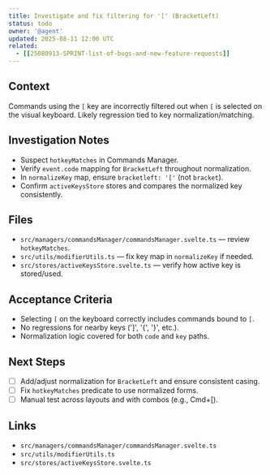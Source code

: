 ```yaml
---
title: Investigate and fix filtering for '[' (BracketLeft)
status: todo
owner: '@agent'
updated: 2025-08-11 12:00 UTC
related:
  - [[25080913-SPRINT-list-of-bugs-and-new-feature-requests]]
---
```


## Context

Commands using the `[` key are incorrectly filtered out when `[` is selected on the visual keyboard. Likely regression tied to key normalization/matching.

## Investigation Notes

- Suspect `hotkeyMatches` in Commands Manager.
- Verify `event.code` mapping for `BracketLeft` throughout normalization.
- In `normalizeKey` map, ensure `bracketleft: '['` (not `bracket`).
- Confirm `activeKeysStore` stores and compares the normalized key consistently.

## Files

- `src/managers/commandsManager/commandsManager.svelte.ts` — review `hotkeyMatches`.
- `src/utils/modifierUtils.ts` — fix key map in `normalizeKey` if needed.
- `src/stores/activeKeysStore.svelte.ts` — verify how active key is stored/used.

## Acceptance Criteria

- Selecting `[` on the keyboard correctly includes commands bound to `[`.
- No regressions for nearby keys (']', '{', '}', etc.).
- Normalization logic covered for both `code` and `key` paths.

## Next Steps

- [ ] Add/adjust normalization for `BracketLeft` and ensure consistent casing.
- [ ] Fix `hotkeyMatches` predicate to use normalized forms.
- [ ] Manual test across layouts and with combos (e.g., Cmd+[).

## Links

- `src/managers/commandsManager/commandsManager.svelte.ts`
- `src/utils/modifierUtils.ts`
- `src/stores/activeKeysStore.svelte.ts`
